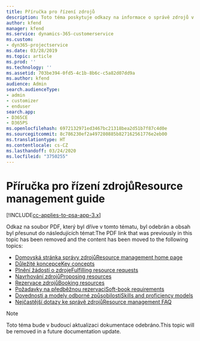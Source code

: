 ```yaml
---
title: Příručka pro řízení zdrojů
description: Toto téma poskytuje odkazy na informace o správě zdrojů v Project Service Automation
author: kfend
manager: kfend
ms.service: dynamics-365-customerservice
ms.custom:
- dyn365-projectservice
ms.date: 03/28/2019
ms.topic: article
ms.prod: ''
ms.technology: ''
ms.assetid: 703be394-0fd5-4c1b-8b6c-c5a82d07dd9a
ms.author: kfend
audience: Admin
search.audienceType:
- admin
- customizer
- enduser
search.app:
- D365CE
- D365PS
ms.openlocfilehash: 6972132971ed3467bc21318bea2d51b7f87c4d0e
ms.sourcegitcommit: 8c786230ef2a497280885b827162561776e2eb00
ms.translationtype: HT
ms.contentlocale: cs-CZ
ms.lasthandoff: 03/24/2020
ms.locfileid: "3750255"
---
```

# <a name="resource-management-guide"></a><span data-ttu-id="a991c-103">Příručka pro řízení zdrojů</span><span class="sxs-lookup"><span data-stu-id="a991c-103">Resource management guide</span></span>

[!INCLUDE[cc-applies-to-psa-app-3.x](../../includes/cc-applies-to-psa-app-3x.md)]

<span data-ttu-id="a991c-104">Odkaz na soubor PDF, který byl dříve v tomto tématu, byl odebrán a obsah byl přesunut do následujících témat:</span><span class="sxs-lookup"><span data-stu-id="a991c-104">The PDF link that was previously in this topic has been removed and the content has been moved to the following topics:</span></span>

- [<span data-ttu-id="a991c-105">Domovská stránka správy zdrojů</span><span class="sxs-lookup"><span data-stu-id="a991c-105">Resource management home page</span></span>](../resource-management-home-page.md)
- [<span data-ttu-id="a991c-106">Důležité koncepce</span><span class="sxs-lookup"><span data-stu-id="a991c-106">Key concepts</span></span>](../reports-key-concepts.md)
- [<span data-ttu-id="a991c-107">Plnění žádostí o zdroje</span><span class="sxs-lookup"><span data-stu-id="a991c-107">Fulfilling resource requests</span></span>](../resource-management-fulfill-requests.md)
- [<span data-ttu-id="a991c-108">Navrhování zdrojů</span><span class="sxs-lookup"><span data-stu-id="a991c-108">Proposing resources</span></span>](../resource-management-propose-resources.md)
- [<span data-ttu-id="a991c-109">Rezervace zdrojů</span><span class="sxs-lookup"><span data-stu-id="a991c-109">Booking resources</span></span>](../resource-management-book-resources-scheduleboard.md)
- [<span data-ttu-id="a991c-110">Požadavky na předběžnou rezervaci</span><span class="sxs-lookup"><span data-stu-id="a991c-110">Soft-book requirements</span></span>](../resource-management-softbook-requirements.md)
- [<span data-ttu-id="a991c-111">Dovednosti a modely odborné způsobilosti</span><span class="sxs-lookup"><span data-stu-id="a991c-111">Skills and proficiency models</span></span>](../resource-management-skills-proficiency.md)
- [<span data-ttu-id="a991c-112">Nejčastější dotazy ke správě zdrojů</span><span class="sxs-lookup"><span data-stu-id="a991c-112">Resource management FAQ</span></span>](../resource-management-faq.md)

> [!NOTE]
> <span data-ttu-id="a991c-113">Toto téma bude v budoucí aktualizaci dokumentace odebráno.</span><span class="sxs-lookup"><span data-stu-id="a991c-113">This topic will be removed in a future documentation update.</span></span> 
